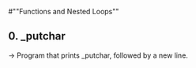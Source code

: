 #""Functions and Nested Loops""

## 0. _putchar
-> Program that prints _putchar, followed by a new line.
